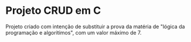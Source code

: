 # Projeto CRUD em C
Projeto criado com intenção de substituir a prova da matéria de "lógica da programação e algoritimos", com um valor máximo de 7.
